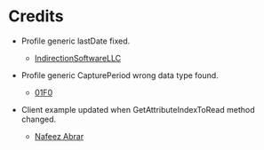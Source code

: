 Credits
=======
  - Profile generic lastDate fixed.
    * [IndirectionSoftwareLLC](https://github.com/IndirectionSoftwareLLC)

  - Profile generic CapturePeriod wrong data type found.
    * [01F0](https://github.com/01F0)

  - Client example updated when GetAttributeIndexToRead method changed.
    * [Nafeez Abrar](https://github.com/nafeezabrar)
